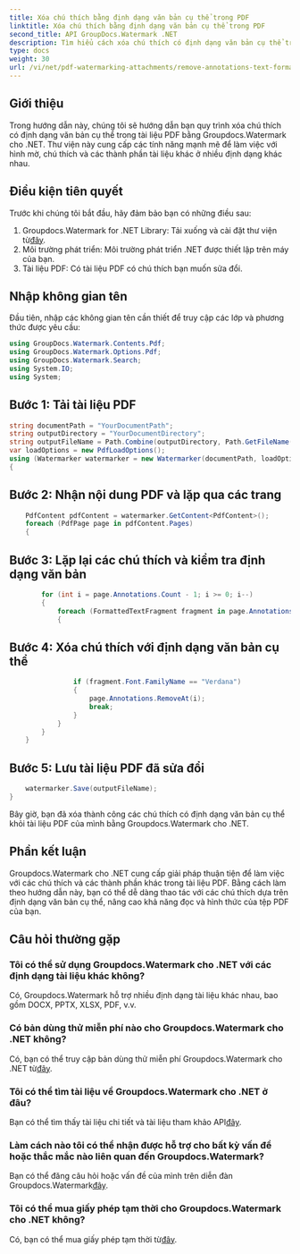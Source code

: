 ```yaml
---
title: Xóa chú thích bằng định dạng văn bản cụ thể trong PDF
linktitle: Xóa chú thích bằng định dạng văn bản cụ thể trong PDF
second_title: API GroupDocs.Watermark .NET
description: Tìm hiểu cách xóa chú thích có định dạng văn bản cụ thể trong tài liệu PDF bằng Groupdocs cho .NET.
type: docs
weight: 30
url: /vi/net/pdf-watermarking-attachments/remove-annotations-text-formatting-pdf/
---
```

## Giới thiệu
Trong hướng dẫn này, chúng tôi sẽ hướng dẫn bạn quy trình xóa chú thích có định dạng văn bản cụ thể trong tài liệu PDF bằng Groupdocs.Watermark cho .NET. Thư viện này cung cấp các tính năng mạnh mẽ để làm việc với hình mờ, chú thích và các thành phần tài liệu khác ở nhiều định dạng khác nhau.
## Điều kiện tiên quyết
Trước khi chúng tôi bắt đầu, hãy đảm bảo bạn có những điều sau:
1.  Groupdocs.Watermark for .NET Library: Tải xuống và cài đặt thư viện từ[đây](https://releases.groupdocs.com/Watermark/net/).
2. Môi trường phát triển: Môi trường phát triển .NET được thiết lập trên máy của bạn.
3. Tài liệu PDF: Có tài liệu PDF có chú thích bạn muốn sửa đổi.

## Nhập không gian tên
Đầu tiên, nhập các không gian tên cần thiết để truy cập các lớp và phương thức được yêu cầu:
```csharp
using GroupDocs.Watermark.Contents.Pdf;
using GroupDocs.Watermark.Options.Pdf;
using GroupDocs.Watermark.Search;
using System.IO;
using System;
```
## Bước 1: Tải tài liệu PDF
```csharp
string documentPath = "YourDocumentPath";
string outputDirectory = "YourDocumentDirectory";
string outputFileName = Path.Combine(outputDirectory, Path.GetFileName(documentPath));
var loadOptions = new PdfLoadOptions();
using (Watermarker watermarker = new Watermarker(documentPath, loadOptions))
{
```
## Bước 2: Nhận nội dung PDF và lặp qua các trang
```csharp
    PdfContent pdfContent = watermarker.GetContent<PdfContent>();
    foreach (PdfPage page in pdfContent.Pages)
    {
```
## Bước 3: Lặp lại các chú thích và kiểm tra định dạng văn bản
```csharp
        for (int i = page.Annotations.Count - 1; i >= 0; i--)
        {
            foreach (FormattedTextFragment fragment in page.Annotations[i].FormattedTextFragments)
            {
```
## Bước 4: Xóa chú thích với định dạng văn bản cụ thể
```csharp
                if (fragment.Font.FamilyName == "Verdana")
                {
                    page.Annotations.RemoveAt(i);
                    break;
                }
            }
        }
    }
```
## Bước 5: Lưu tài liệu PDF đã sửa đổi
```csharp
    watermarker.Save(outputFileName);
}
```
Bây giờ, bạn đã xóa thành công các chú thích có định dạng văn bản cụ thể khỏi tài liệu PDF của mình bằng Groupdocs.Watermark cho .NET.

## Phần kết luận
Groupdocs.Watermark cho .NET cung cấp giải pháp thuận tiện để làm việc với các chú thích và các thành phần khác trong tài liệu PDF. Bằng cách làm theo hướng dẫn này, bạn có thể dễ dàng thao tác với các chú thích dựa trên định dạng văn bản cụ thể, nâng cao khả năng đọc và hình thức của tệp PDF của bạn.
## Câu hỏi thường gặp
### Tôi có thể sử dụng Groupdocs.Watermark cho .NET với các định dạng tài liệu khác không?
Có, Groupdocs.Watermark hỗ trợ nhiều định dạng tài liệu khác nhau, bao gồm DOCX, PPTX, XLSX, PDF, v.v.
### Có bản dùng thử miễn phí nào cho Groupdocs.Watermark cho .NET không?
 Có, bạn có thể truy cập bản dùng thử miễn phí Groupdocs.Watermark cho .NET từ[đây](https://releases.groupdocs.com/).
### Tôi có thể tìm tài liệu về Groupdocs.Watermark cho .NET ở đâu?
 Bạn có thể tìm thấy tài liệu chi tiết và tài liệu tham khảo API[đây](https://reference.groupdocs.com/Watermark/net/).
### Làm cách nào tôi có thể nhận được hỗ trợ cho bất kỳ vấn đề hoặc thắc mắc nào liên quan đến Groupdocs.Watermark?
 Bạn có thể đăng câu hỏi hoặc vấn đề của mình trên diễn đàn Groupdocs.Watermark[đây](https://forum.groupdocs.com/c/watermark/19).
### Tôi có thể mua giấy phép tạm thời cho Groupdocs.Watermark cho .NET không?
 Có, bạn có thể mua giấy phép tạm thời từ[đây](https://purchase.groupdocs.com/temporary-license/).